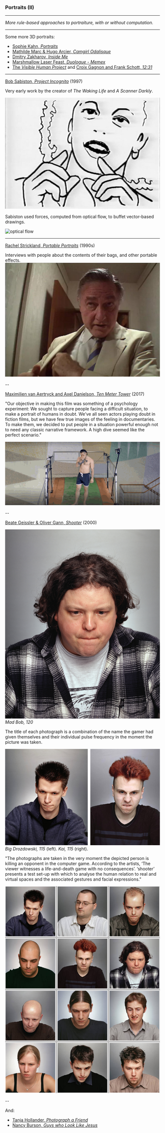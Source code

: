 ### Portraits (II)

---

*More rule-based approaches to portraiture, with or without computation.*

---

Some more 3D portraits: 

* [Sophie Kahn, *Portraits*](https://www.sophiekahn.net/portraits)
* [Mathilde Marc & Hugo Arcier, *Camgirl Odalisque*](http://hugoarcier.com/en/camgirl-odalisque/)
* [Dmitry Zakharov, *Inside Me*](https://vimeo.com/106671329)
* [Marshmallow Laser Feast, *Duologue - Memex*](https://www.youtube.com/watch?v=dFrdG-ZPVLQ)
* [The *Visible Human Project*](https://www.youtube.com/watch?v=dPPjUtiAGYs) and [Croix Gagnon and Frank Schott, *12:31*](http://www.project1231.com/)

---

[Bob Sabiston, *Project Incognito*](https://youtu.be/xX5m3LqjuUc) (1997)

Very early work by the creator of *The Waking Life* and *A Scanner Darkly*. 

![Bob Sabiston, *Project Incognito*](images/sabiston.jpg)

Sabiston used forces, computed from optical flow, to buffet vector-based drawings. 

![optical flow](images/opticalflow.gif)
 

---

[Rachel Strickland, *Portable Portraits*](https://vimeo.com/9364721) (1990s)

Interviews with people about the contents of their bags, and other portable effects. 
[![*Portable Portraits*](images/portable-portrait.jpg)](https://vimeo.com/9364721)

--

[Maximilien van Aertryck and Axel Danielson, *Ten Meter Tower*](https://www.nytimes.com/2017/01/30/opinion/ten-meter-tower.html) (2017)

"Our objective in making this film was something of a psychology experiment: We sought to capture people facing a difficult situation, to make a portrait of humans in doubt. We’ve all seen actors playing doubt in fiction films, but we have few true images of the feeling in documentaries. To make them, we decided to put people in a situation powerful enough not to need any classic narrative framework. A high dive seemed like the perfect scenario."

![*Ten Meter Tower*](images/dive.gif)

--

[Beate Geissler & Oliver Gann, *Shooter*](http://www.taubertcontemporary.com/artists/geissler-sann/shooter/) (2000)

![*Shooter*](images/shooter_Mad_Bob_120.jpg)
*Mad Bob, 120*

The title of each photograph is a combination of the name the gamer had given themselves and their individual pulse frequency in the moment the picture was taken. 

![*Shooter*](images/shooter_big_drozdowski_115_kai_115.jpg)
*Big Drozdowski, 115* (left). *Kai, 115* (right). 

"The photographs are taken in the very moment the depicted person is killing an opponent in the computer game. According to the artists, ‘The viewer witnesses a life-and-death game with no consequences’. ‘shooter’ presents a test set-up with which to analyse the human relation to real and virtual spaces and the associated gestures and facial expressions."

![*Shooter*](images/shooter-geissler-sann.png)

--

And: 

* [Tanja Hollander, *Photograph a Friend*](https://www.youtube.com/watch?v=0posLr4TTiI)
* [Nancy Burson, *Guys who Look Like Jesus*](https://raw.githubusercontent.com/golanlevin/ExperimentalCapture/master/docs/images/image-averaging/burson_jesus_guys.jpg)
